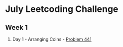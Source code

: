 # July Leetcoding Challenge

## Week 1

1. Day 1 - Arranging Coins - [Problem 441](https://leetcode.com/problems/arranging-coins/)

